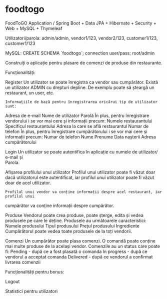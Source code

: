 # foodtogo
FoodToGO Application / Spring Boot + Data JPA + Hibernate + Security + Web + MySQL + Thymeleaf

Utilizatori/parola: admin/admin, vendor1/123, vendor2/123, customer1/123, customer1/123

MySQL: CREATE SCHEMA \`foodtogo\`;
	connection user/pass: root/admin

Construiți o aplicație pentru plasare de comenzi de produse din restaurante.

Funcționalități:

Register
	Un utilizator se poate înregistra ca vendor sau cumpărător.
	Există un utilizator ADMIN cu drepturi depline. De exemplu poate să șteargă un 
restaurant, un user, etc.

	Informațiile de bază pentru înregistrarea oricărui tip de utilizator sunt:
Adresa de e-mail
Nume de utilizator
Parolă
	În plus, pentru înregistrare vendorului i se vor mai cere și informații precum:
Numele restaurantului
Specificul restaurantului
Adresa la care se află restaurantul
Numar de telefon
	În plus, pentru înregistrare cumpărătorului i se vor mai cere și informații precum:
Numar de telefon
Nume
Prenume
Data nașterii
Adresa cumpărătorului

Login
	Un utilizator se poate autentifica în aplicație cu numele de utilizator/ e-mail și         
Parola.

Afișarea profilului unui utilizator
	Profilul unui utilizator poate fi văzut doar dacă utilizatorul este autentificat, iar profilul 	unui utilizator poate fi văzut doar de acel utilizator.

	Profilul unui vendor va conține informații despre acel restaurant, iar profilul unui 
cumpărător va conține informații despre cumpărător.

Produse
Vendorul poate crea produse, poate șterge, edita și vedea produsele pe care le 
deține.
	Produsele au următoarele caracteristici:
Numele produsului
Tipul produsului
Prețul produsului
Ingrediente
	Cumpărătorul poate vedea toate produsele de la toți vendorii.



Comenzi
Un cumpărător poate plasa comenzi. O comandă poate conține mai multe produse de la același vendor.
Comenzile au un status care poate fi:
Pending - după ce a fost plasată o comanda
In progress - după ce vendorul a acceptat comanda
Delivered - după ce vendorul a confirmat livrarea comenzii

Funcționalități pentru bonus:

Logout

Statistici pentru utilizatori

